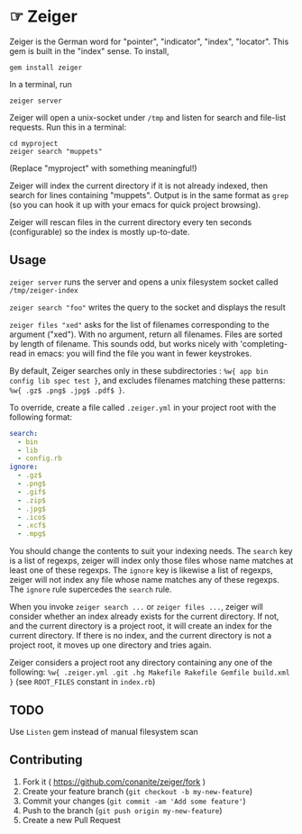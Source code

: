 # &#x261E; Zeiger

Zeiger is the German word for "pointer", "indicator", "index", "locator". This gem is built in the "index" sense. To install,

```
gem install zeiger
```

In a terminal, run

```
zeiger server
```

Zeiger will open a unix-socket under `/tmp` and listen for search and file-list requests. Run this in a terminal:

```
cd myproject
zeiger search "muppets"
```

(Replace "myproject" with something meaningful!)

Zeiger will index the current directory if it is not already indexed, then search for lines containing "muppets". Output is in the same format as `grep` (so you can hook it up with your emacs for quick project browsing).

Zeiger will rescan files in the current directory every ten seconds (configurable) so the index is mostly up-to-date.



## Usage

`zeiger server` runs the server and opens a unix filesystem socket called `/tmp/zeiger-index`

`zeiger search "foo"` writes the query to the socket and displays the result

`zeiger files "xed"` asks for the list of filenames corresponding to the argument ("xed"). With no argument, return all filenames. Files are sorted by length of filename. This sounds odd, but works nicely with 'completing-read in emacs: you will find the file you want in fewer keystrokes.

By default, Zeiger searches only in these subdirectories : `%w{ app bin config lib spec test }`, and excludes filenames matching these patterns: `%w{ .gz$ .png$ .jpg$ .pdf$ }`.

To override, create a file called `.zeiger.yml` in your project root with the following format:

```yaml
search:
  - bin
  - lib
  - config.rb
ignore:
  - .gz$
  - .png$
  - .gif$
  - .zip$
  - .jpg$
  - .ico$
  - .xcf$
  - .mpg$
```

You should change the contents to suit your indexing needs. The `search` key is a list of regexps, zeiger will index only those files whose name matches at least one of these regexps. The `ignore` key is likewise a list of regexps, zeiger will not index any file whose name matches any of these regexps. The `ignore` rule supercedes the `search` rule.

When you invoke `zeiger search ...` or `zeiger files ...`, zeiger will consider whether an index already exists for the current directory. If not, and the current directory is a project root, it will create an index for the current directory. If there is no index, and the current directory is not a project root, it moves up one directory and tries again.

Zeiger considers a project root any directory containing any one of the following: `%w{ .zeiger.yml .git .hg Makefile Rakefile Gemfile build.xml }` (see `ROOT_FILES` constant in `index.rb`)

## TODO

Use `Listen` gem instead of manual filesystem scan

## Contributing

1. Fork it ( https://github.com/conanite/zeiger/fork )
2. Create your feature branch (`git checkout -b my-new-feature`)
3. Commit your changes (`git commit -am 'Add some feature'`)
4. Push to the branch (`git push origin my-new-feature`)
5. Create a new Pull Request
